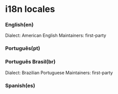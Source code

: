 # i18n locales

### English(en)

Dialect: American English
Maintainers: first-party

### Português(pt)

### Português Brasil(br)
Dialect: Brazilian Portuguese
Maintainers: first-party

### Spanish(es)